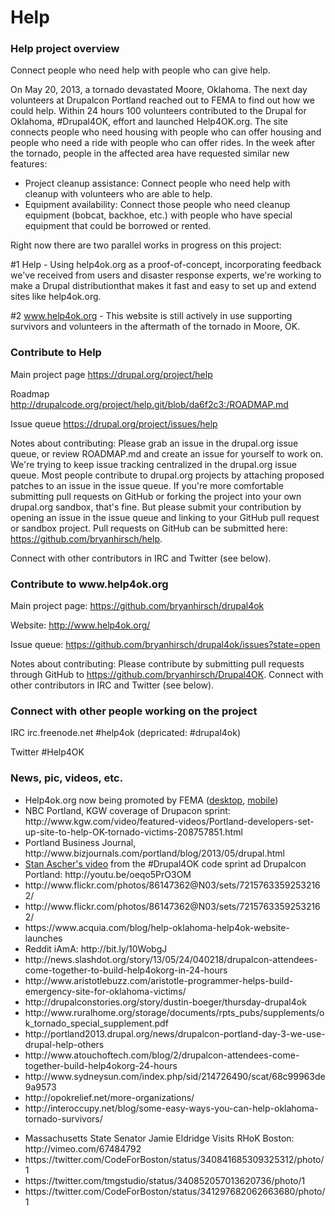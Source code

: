 Help
=======

<h3>Help project overview</h3>

Connect people who need help with people who can give help.

On May 20, 2013, a tornado devastated Moore, Oklahoma. The next day volunteers at Drupalcon Portland reached out to FEMA to find out how we could help. Within 24 hours 100 volunteers contributed to the Drupal for Oklahoma, #Drupal4OK, effort and launched Help4OK.org. The site connects people who need housing with people who can offer housing and people who need a ride with people who can offer rides. In the week after the tornado, people in the affected area have requested similar new features:

<ul> 
  <li>Project cleanup assistance: Connect people who need help with cleanup with volunteers who are able to help.</li>
  <li>Equipment availability:  Connect those people who need cleanup equipment (bobcat, backhoe, etc.) with people who have special equipment that could be borrowed or rented.</li>
</ul>

Right now there are two parallel works in progress on this project:

 #1 Help - Using help4ok.org as a proof-of-concept, incorporating feedback we've received from users and disaster response experts, we're working to make a Drupal distributionthat makes it fast and easy to set up and extend sites like help4ok.org.

 #2 www.help4ok.org - This website is still actively in use supporting survivors and volunteers in the aftermath of the tornado in Moore, OK.

<h3>Contribute to Help</h3>

Main project page
https://drupal.org/project/help

Roadmap
http://drupalcode.org/project/help.git/blob/da6f2c3:/ROADMAP.md

Issue queue
https://drupal.org/project/issues/help

Notes about contributing:
Please grab an issue in the drupal.org issue queue, or review ROADMAP.md and create an issue for yourself to work on. We're trying to keep issue tracking centralized in the drupal.org issue queue. Most people contribute to drupal.org projects by attaching proposed patches to an issue in the issue queue. If you're more comfortable submitting pull requests on GitHub or forking the project into your own drupal.org sandbox, that's fine. But please submit your contribution by opening an issue in the issue queue and linking to your GitHub pull request or sandbox project. Pull requests on GitHub can be submitted here: https://github.com/bryanhirsch/help.

Connect with other contributors in IRC and Twitter (see below).


<h3>Contribute to www.help4ok.org</h3>

Main project page:
https://github.com/bryanhirsch/drupal4ok

Website:
http://www.help4ok.org/

Issue queue:
https://github.com/bryanhirsch/drupal4ok/issues?state=open

Notes about contributing:
Please contribute by submitting pull requests through GitHub to https://github.com/bryanhirsch/Drupal4OK. Connect with other contributors in IRC and Twitter (see below).


<h3>Connect with other people working on the project</h3>

IRC
  irc.freenode.net
  #help4ok
  (depricated: #drupal4ok)

Twitter
  #Help4OK

<h3>News, pic, videos, etc.</h3>

  <ul>
    <li>Help4ok.org now being promoted by FEMA (<a href="https://www.evernote.com/shard/s31/sh/b8cfed11-81f3-41ad-a372-40d2dea136e2/678f977badff5529254d6925f69f1a4e">desktop</a>, <a href="https://www.evernote.com/shard/s31/sh/783cb792-a5dc-4eef-a2c5-4a357b35ca57/dd0aefacac3e819863edc18884bfec3a">mobile</a>)</li>
    <li>NBC Portland, KGW coverage of Drupacon sprint: http://www.kgw.com/video/featured-videos/Portland-developers-set-up-site-to-help-OK-tornado-victims-208757851.html</li>
    <li>Portland Business Journal, http://www.bizjournals.com/portland/blog/2013/05/drupal.html</li>
    <li><a href="http://www.youtube.com/user/StanAscher?feature=watch">Stan Ascher's video</a> from the #Drupal4OK code sprint ad Drupalcon Portland: http://youtu.be/oeqo5PrO3OM</li>
    <li>http://www.flickr.com/photos/86147362@N03/sets/72157633592532162/</li>
    <li>http://www.flickr.com/photos/86147362@N03/sets/72157633592532162/</li>
    <li>https://www.acquia.com/blog/help-oklahoma-help4ok-website-launches</li>
    <li>Reddit iAmA: http://bit.ly/10WobgJ </li>
    <li>http://news.slashdot.org/story/13/05/24/040218/drupalcon-attendees-come-together-to-build-help4okorg-in-24-hours</li>
    <li>http://www.aristotlebuzz.com/aristotle-programmer-helps-build-emergency-site-for-oklahoma-victims/</li>
    <li>http://drupalconstories.org/story/dustin-boeger/thursday-drupal4ok</li>
    <li>http://www.ruralhome.org/storage/documents/rpts_pubs/supplements/ok_tornado_special_supplement.pdf</li>
    <li>http://portland2013.drupal.org/news/drupalcon-portland-day-3-we-use-drupal-help-others</li>
    <li>http://www.atouchoftech.com/blog/2/drupalcon-attendees-come-together-build-help4okorg-24-hours</li>
    <li>http://www.sydneysun.com/index.php/sid/214726490/scat/68c99963de9a9573</li>
    <li>http://opokrelief.net/more-organizations/</li>
    <li>http://interoccupy.net/blog/some-easy-ways-you-can-help-oklahoma-tornado-survivors/</li>
  </ul>
  <ul>
    <li>Massachusetts State Senator Jamie Eldridge Visits RHoK Boston: http://vimeo.com/67484792</li>
    <li>https://twitter.com/CodeForBoston/status/340841685309325312/photo/1</li>
    <li>https://twitter.com/tmgstudio/status/340852057013620736/photo/1</li>
    <li>https://twitter.com/CodeForBoston/status/341297682062663680/photo/1</li>
  </ul>

